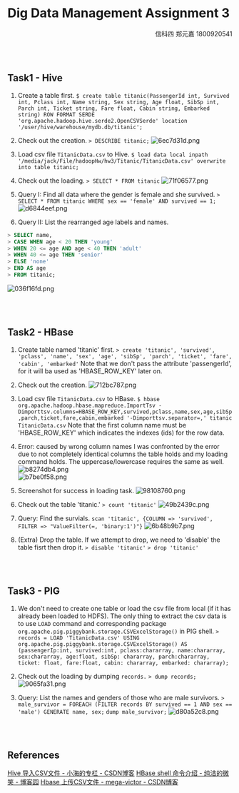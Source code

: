 # Dig Data Management Assignment 3
<div align = right>信科四 郑元嘉 1800920541</div>



<br><br>
## Task1 - Hive
1. Create a table first.
`
$ create table titanic(PassengerId int, Survived int, Pclass int, Name string, Sex string, Age float, SibSp int, Parch int, Ticket string, Fare float, Cabin string, Embarked string) ROW FORMAT SERDE 'org.apache.hadoop.hive.serde2.OpenCSVSerde' location '/user/hive/warehouse/mydb.db/titanic';
`

2. Check out the creation.
`> DESCRIBE titanic;`
![6ec7d31d.png](:storage/9a5e055a-2227-449d-9cd7-0840abffe014/e5837507.png)

3. Load csv file `TitanicData.csv` to Hive.
`$ load data local inpath '/media/jack/File/hadoopHw/hw3/Titanic/TitanicData.csv' overwrite into table titanic;`

4. Check out the loading.
`> SELECT * FROM titanic`
![71f06577.png](:storage/9a5e055a-2227-449d-9cd7-0840abffe014/71f06577.png)

5. Query I: Find all data where the gender is female and she survived.
`> SELECT * FROM titanic WHERE sex == 'female' AND survived == 1;`
![d6844eef.png](:storage/9a5e055a-2227-449d-9cd7-0840abffe014/d6844eef.png)

6. Query II: List the rearranged age labels and names.
```sql
> SELECT name,
> CASE WHEN age < 20 THEN 'young'
> WHEN 20 <= age AND age < 40 THEN 'adult'
> WHEN 40 <= age THEN 'senior'
> ELSE 'none'
> END AS age
> FROM titanic;
```
![036f16fd.png](:storage/9a5e055a-2227-449d-9cd7-0840abffe014/036f16fd.png)




<br><br>
## Task2 - HBase
1. Create table named 'titanic' first.
`> create 'titanic', 'survived', 'pclass', 'name', 'sex', 'age', 'sibSp', 'parch', 'ticket', 'fare', 'cabin', 'embarked'`
Note that we don't pass the attribute 'passengerId', for it will ba used as 'HBASE_ROW_KEY' later on.

2. Check out the creation.
![712bc787.png](:storage/9a5e055a-2227-449d-9cd7-0840abffe014/5f11eb4a.png)

3. Load csv file `TitanicData.csv` to HBase.
`$ hbase org.apache.hadoop.hbase.mapreduce.ImportTsv -Dimporttsv.columns=HBASE_ROW_KEY,survived,pclass,name,sex,age,sibSp,parch,ticket,fare,cabin,embarked '-Dimporttsv.separator=,' titanic TitanicData.csv`
Note that the first column name must be 'HBASE_ROW_KEY' which indicates the indexes (ids) for the row data.

4. Error: caused by wrong column names
I was confronted by the error due to not completely identical columns the table holds and my loading command holds. The uppercase/lowercase requires the same as well.
![b8274db4.png](:storage/9a5e055a-2227-449d-9cd7-0840abffe014/b8274db4.png)
\
![b7be0f58.png](:storage/9a5e055a-2227-449d-9cd7-0840abffe014/b7be0f58.png)

5. Screenshot for success in loading task.
![98108760.png](:storage/9a5e055a-2227-449d-9cd7-0840abffe014/98108760.png)

6. Check out the table 'titanic.'
`> count 'titanic'`
![49b2439c.png](:storage/9a5e055a-2227-449d-9cd7-0840abffe014/49b2439c.png)

7. Query: Find the survials.
`scan 'titanic', {COLUMN => 'survived', FILTER => "ValueFilter(=, 'binary:1')"}`
![6b48b9b7.png](:storage/9a5e055a-2227-449d-9cd7-0840abffe014/6b48b9b7.png)

8. (Extra) Drop the table.
If we attempt to drop, we need to 'disable' the table fisrt then drop it.
`> disable 'titanic'`
`> drop 'titanic'`




<br><br>
## Task3 - PIG
1. We don't need to create one table or load the csv file from local (if it has already been loaded to HDFS). The only thing to extract the csv data is to use `LOAD` command and corresponding package `org.apache.pig.piggybank.storage.CSVExcelStorage()` in PIG shell.
`> records = LOAD 'TitanicData.csv' USING org.apache.pig.piggybank.storage.CSVExcelStorage() AS (passengerIp:int, survived:int, pclass:chararray, name:chararray, sex:chararray, age:float, sibSp: chararray, parch:chararray, ticket: float, fare:float, cabin: chararray, embarked: chararray);`

2. Check out the loading by dumping `records.`
`> dump records;`
![9065fa31.png](:storage/9a5e055a-2227-449d-9cd7-0840abffe014/9065fa31.png)

3. Query: List the names and genders of those who are male survivors.
`> male_survivor = FOREACH (FILTER records BY survived == 1 AND sex == 'male') GENERATE name, sex;`
`dump male_survivor;`
![d80a52c8.png](:storage/9a5e055a-2227-449d-9cd7-0840abffe014/d80a52c8.png)


<br><br>
## References
[Hive 导入CSV文件 - 小海的专栏 - CSDN博客](https://blog.csdn.net/duyuanhai/article/details/52840717)
[HBase shell 命令介绍 - 纯洁的微笑 - 博客园](https://www.cnblogs.com/ityouknow/p/7344001.html)
[Hbase 上传CSV文件 - mega-victor - CSDN博客](https://blog.csdn.net/u014469615/article/details/78533407)